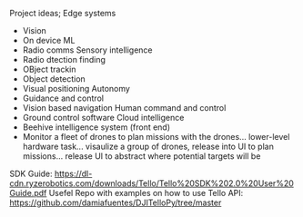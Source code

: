 Project ideas;
Edge systems
- Vision
- On device ML
- Radio comms
Sensory intelligence
- Radio dtection finding
- OBject trackin
- Object detection
- Visual positioning
Autonomy
-  Guidance and control
- Vision based navigation
Human command and control
- Ground control software
Cloud intelligence
- Beehive intelligence system (front end)
- Monitor a fleet of drones to plan missions with the drones... lower-level hardware task... visaulize a group of drones, release into UI to plan missions... release UI to abstract where potential targets will be

SDK Guide: https://dl-cdn.ryzerobotics.com/downloads/Tello/Tello%20SDK%202.0%20User%20Guide.pdf
Usefel Repo with examples on how to use Tello API: https://github.com/damiafuentes/DJITelloPy/tree/master
